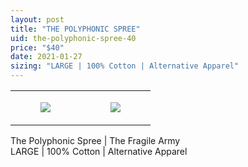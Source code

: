 ```yaml
---
layout: post
title: "THE POLYPHONIC SPREE"
uid: the-polyphonic-spree-40
price: "$40"
date: 2021-01-27
sizing: "LARGE | 100% Cotton | Alternative Apparel"
---
```




<table style="width:100%;"><tr><td style="vertical-align:top;">
      <figure class="tmblr-full" data-orig-height="2048" data-orig-width="1365" data-orig-src="https://concertshirts.netlify.app/shirts/0147/0147-01.jpg"><img src="https://64.media.tumblr.com/5cef52be090bd11ad11081e9f6f982c3/0fbd8c53c34a605f-34/s540x810/38324bd29561be19499dd032bd87961ebd722ca3.jpg" data-orig-height="2048" data-orig-width="1365" data-orig-src="https://concertshirts.netlify.app/shirts/0147/0147-01.jpg"/></figure></td>
    <td style="vertical-align:top;">
      <figure class="tmblr-full" data-orig-height="2048" data-orig-width="1365" data-orig-src="https://concertshirts.netlify.app/shirts/0147/0147-02.jpg"><img src="https://64.media.tumblr.com/31abeb34c77d52b5cde202a04c214f06/0fbd8c53c34a605f-1b/s540x810/2b5bf50f27bfe9bb256c09bba86c28adb272afe9.jpg" data-orig-height="2048" data-orig-width="1365" data-orig-src="https://concertshirts.netlify.app/shirts/0147/0147-02.jpg"/></figure></td>
  </tr></table><p>
  The Polyphonic Spree | The Fragile Army<br/>LARGE | 100% Cotton | Alternative Apparel
</p>
